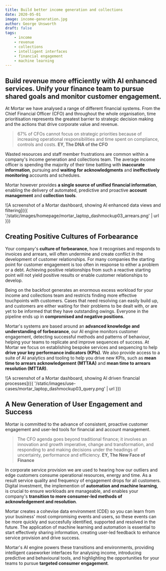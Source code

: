 ```yaml
---
title: Build better income generation and collections
date: 2020-05-01
image: income-generation.jpg
author: George Unsworth
draft: false
tags:
    - income
    - revenue
    - collections   
    - intelligent interfaces
    - financial engagement
    - machine learning
---
```


Build revenue more efficiently with AI enhanced services. Unify your finance team to pursue shared goals and monitor customer engagement.
---------------------------------------------------------------------------------------------------------------------------------

At Mortar we have analysed a range of different financial systems. From the Chief Financial Officer (CFO) and throughout the whole organisation, time prioritisation represents the greatest barrier to strategic decision making and the actions that drive corporate value and revenue.

> 67% of CFOs cannot focus on strategic priorities because of increasing operational responsibilities and time spent on compliance, controls and costs.
> **EY, The DNA of the CFO**

Wasted resources and staff member frustrations are common within a company's income generation and collections team. The average income officer is spending the majority of their time battling with **inaccurate information**, pursuing and **waiting for acknowledgments** and **ineffectively monitoring** accounts and schedules.

Mortar however provides **a single source of unified financial information**, enabling the delivery of automated, predictive and proactive **account management** and **collection tools**.

![A screenshot of a Mortar dashboard, showing AI enhanced data views and filtering]({{ '/static/images/homepage/mortar_laptop_dashmockup03_arrears.png' | url }})

Creating Positive Cultures of Forbearance
-----------------------------------------------------------------------------------------------------------------------------

Your company's **culture of forbearance**, how it recognises and responds to invoices and arrears, will often undermine and create conflict in the development of customer relationships. For many companies the starting point for customer engagement is too often in response to either a problem or a debt. Achieving positive relationships from such a reactive starting point will not yield positive results or enable customer relationships to develop.

Being on the backfoot generates an enormous excess workload for your income and collections team and restricts finding more effective touchpoints with customers. Cases that need resolving can easily build up, and customers are either waiting for their problems to be dealt with, or are yet to be informed that they have outstanding owings. Everyone in the pipeline ends up in **compromised and negative positions**.

Mortar's systems are based around an **advanced knowledge and understanding of forbearance**, our AI engine monitors customer engagement, detecting successful methods and patterns of behaviour, helping your teams to replicate and improve sequences of success. At Mortar we focus on establishing bespoke services and sequencing to help **drive your key performance indicators (KPIs)**. We also provide access to a suite of AI analytics and tooling to help you drive new KPIs, such as **mean time to arrears acknowledgement (MTTAA)** and **mean time to arrears resolution (MTTAR)**.

![A screenshot of a Mortar dashboard, showing AI driven financial processes]({{ '/static/images/use-cases/mortar_laptop_dashmockup03_query.png' | url }})

A New Generation of User Engagement and Success
-----------------------------------------------------------------------------------------------------------------------------

Mortar is committed to the advance of consistent, proactive customer engagement and user-led tools for financial and account management.

> The CFO agenda goes beyond traditional finance; it involves an innovation and growth imperative, change and transformation, and responding to and making decisions under the headings of uncertainty, performance and efficiency.
> **EY, The New Face of Finance**

In corporate service provision we are used to hearing how our outliers and edge customers consume operational resources, energy and time. As a result service quality and frequency of engagement drops for all customers. Digital investment, the implemention of **automation and machine learning**, is crucial to ensure workloads are manageable, and enables your company's **transition to more consumer-led methods of acknowledgement and resolution**.

Mortar creates a cohevise data environment (CDE) so you can learn from your business' most compromising events and users, so these events can be more quickly and succesfully identified, supported and resolved in the future. The application of machine learning and automation is essential to start effectively sharing information, creating user-led feedback to enhance service provision and drive success.

Mortar's AI engine powers these transitions and environments, providing intelligent caseworker interfaces for analysing income, introducing predictive and behavioural tools, and highlighting the opportunities for your teams to pursue **targeted consumer engagement**.

